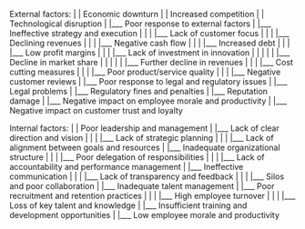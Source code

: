External factors:
  |
  |
Economic downturn
  |
  |
Increased competition
  |
  |
Technological disruption
  |
  |___ Poor response to external factors
          |
          |___ Ineffective strategy and execution
          |       |
          |       |___ Lack of customer focus
          |               |
          |               |___ Declining revenues
          |                       |
          |                       |___ Negative cash flow
          |                               |
          |                               |___ Increased debt
          |                                       |
          |                                       |___ Low profit margins
          |                                               |
          |                                               |___ Lack of investment in innovation
          |                                               |       |
          |                                               |       |___ Decline in market share
          |                                               |               |
          |                                               |               |___ Further decline in revenues
          |                                               |
          |                                               |___ Cost cutting measures
          |                                                       |
          |                                                       |___ Poor product/service quality
          |                                                               |
          |                                                               |___ Negative customer reviews
          |
          |___ Poor response to legal and regulatory issues
                  |
                  |___ Legal problems
                          |
                          |___ Regulatory fines and penalties
                          |
                          |___ Reputation damage
                          |
                          |___ Negative impact on employee morale and productivity
                          |
                          |___ Negative impact on customer trust and loyalty
                          
Internal factors:
  |
  |
Poor leadership and management
  |
  |___ Lack of clear direction and vision
  |       |
  |       |___ Lack of strategic planning
  |               |
  |               |___ Lack of alignment between goals and resources
  |
  |___ Inadequate organizational structure
  |       |
  |       |___ Poor delegation of responsibilities
  |       |
  |       |___ Lack of accountability and performance management
  |
  |___ Ineffective communication
  |       |
  |       |___ Lack of transparency and feedback
  |       |
  |       |___ Silos and poor collaboration
  |
  |___ Inadequate talent management
          |
          |___ Poor recruitment and retention practices
          |       |
          |       |___ High employee turnover
          |               |
          |               |___ Loss of key talent and knowledge
          |
          |___ Insufficient training and development opportunities
                  |
                  |___ Low employee morale and productivity

